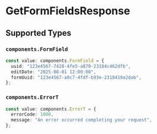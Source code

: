 # GetFormFieldsResponse


## Supported Types

### `components.FormField`

```typescript
const value: components.FormField = {
  uuid: "123e4567-7428-4fe5-a870-23184c462dfb",
  editDate: "2025-08-01 12:00:00",
  formUuid: "123e4567-a0c7-4fdf-b93e-2318419a2dab",
};
```

### `components.ErrorT`

```typescript
const value: components.ErrorT = {
  errorCode: 1000,
  message: "An error occurred completing your request",
};
```

